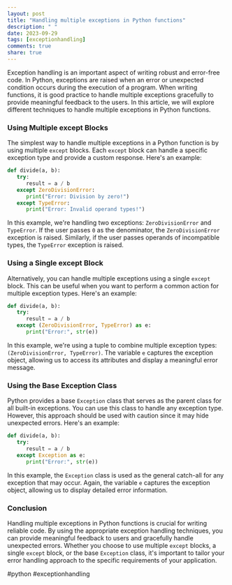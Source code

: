 ```yaml
---
layout: post
title: "Handling multiple exceptions in Python functions"
description: " "
date: 2023-09-29
tags: [exceptionhandling]
comments: true
share: true
---
```


Exception handling is an important aspect of writing robust and error-free code. In Python, exceptions are raised when an error or unexpected condition occurs during the execution of a program. When writing functions, it is good practice to handle multiple exceptions gracefully to provide meaningful feedback to the users. In this article, we will explore different techniques to handle multiple exceptions in Python functions.

### Using Multiple except Blocks
The simplest way to handle multiple exceptions in a Python function is by using multiple `except` blocks. Each `except` block can handle a specific exception type and provide a custom response. Here's an example:

```python
def divide(a, b):
   try:
      result = a / b
   except ZeroDivisionError:
      print("Error: Division by zero!")
   except TypeError:
      print("Error: Invalid operand types!")
```

In this example, we're handling two exceptions: `ZeroDivisionError` and `TypeError`. If the user passes `0` as the denominator, the `ZeroDivisionError` exception is raised. Similarly, if the user passes operands of incompatible types, the `TypeError` exception is raised.

### Using a Single except Block
Alternatively, you can handle multiple exceptions using a single `except` block. This can be useful when you want to perform a common action for multiple exception types. Here's an example:

```python
def divide(a, b):
   try:
      result = a / b
   except (ZeroDivisionError, TypeError) as e:
      print("Error:", str(e))
```

In this example, we're using a tuple to combine multiple exception types: `(ZeroDivisionError, TypeError)`. The variable `e` captures the exception object, allowing us to access its attributes and display a meaningful error message.

### Using the Base Exception Class
Python provides a base `Exception` class that serves as the parent class for all built-in exceptions. You can use this class to handle any exception type. However, this approach should be used with caution since it may hide unexpected errors. Here's an example:

```python
def divide(a, b):
   try:
      result = a / b
   except Exception as e:
      print("Error:", str(e))
```

In this example, the `Exception` class is used as the general catch-all for any exception that may occur. Again, the variable `e` captures the exception object, allowing us to display detailed error information.

### Conclusion
Handling multiple exceptions in Python functions is crucial for writing reliable code. By using the appropriate exception handling techniques, you can provide meaningful feedback to users and gracefully handle unexpected errors. Whether you choose to use multiple `except` blocks, a single `except` block, or the base `Exception` class, it's important to tailor your error handling approach to the specific requirements of your application.

#python #exceptionhandling